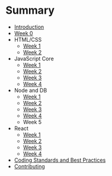 # Summary

* [Introduction](README.md)
* [Week 0](lesson-0.md)
* HTML/CSS
  * [Week 1](/html-css/lesson1.md)
  * [Week 2](/html-css/lesson2.md)
* JavaScript Core
  * [Week 1](/js-core/lesson1.md)
  * [Week 2](/js-core/lesson2.md)
  * [Week 3](/js-core/lesson3.md)
  * [Week 4](/js-core/lesson4.md)
* Node and DB
    * [Week 1](/node-db/lesson1.md)
    * [Week 2](/node-db/lesson2.md)
    * [Week 3](/node-db/lesson3.md)
    * [Week 4](/node-db/lesson4.md)
    * Week 5
* React
  * [Week 1](/react/lesson1.md)
  * [Week 2](/react/lesson2.md)
  * [Week 3](/react/lesson3.md)
  * [Week 4](/react/lesson4.md)
* [Coding Standards and Best Practices](PRACTICES.md)
* [Contributing](CONTRIBUTING.md)
